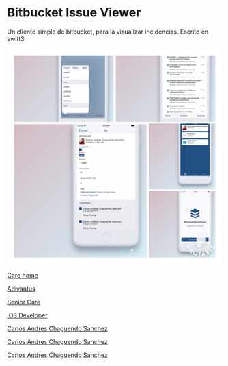 # Bitbucket Issue Viewer
Un cliente simple de bitbucket, para la visualizar incidencias. Escrito en swift3


![](https://raw.githubusercontent.com/carlos-chaguendo/bitbucket-issue-viewer/master/img/IMG_1753.JPG)


[Care home](https://adivantus.com/)

[Adivantus](https://adivantus.com/)

[Senior Care](https://adivantus.com/)

[iOS Developer](https://adivantus.com/)

[Carlos Andres Chaguendo Sanchez](https://adivantus.com/)

[Carlos Andres Chaguendo Sanchez](https://www.google.com/search?q=Carlos+Aandres+Chaguendo+Developer)

[Carlos Andres Chaguendo Sanchez](http://www.sena.edu.co)

